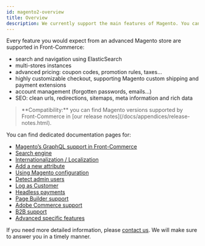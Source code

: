 ```yaml
---
id: magento2-overview
title: Overview
description: We currently support the main features of Magento. You can consider that if it works in Magento 2, it will work with Front-Commerce! In this section, you will learn more details about how to use specific Magento features.
---
```


Every feature you would expect from an advanced Magento store are supported in Front-Commerce:

- search and navigation using ElasticSearch
- multi-stores instances
- advanced pricing: coupon codes, promotion rules, taxes…
- highly customizable checkout, supporting Magento custom shipping and payment extensions
- account management (forgotten passwords, emails…)
- SEO: clean urls, redirections, sitemaps, meta information and rich data

<blockquote class="info">
  **Compatibility:** you can find Magento versions supported by Front-Commerce in [our release notes](/docs/appendices/release-notes.html).
</blockquote>

You can find dedicated documentation pages for:

- [Magento’s GraphQL support in Front-Commerce](/docs/magento2/graphql.html)
- [Search engine](/docs/magento2/search-engine.html)
- [Internationalization / Localization](/docs/magento2/i18n.html)
- [Add a new attribute](/docs/magento2/add-new-attribute.html)
- [Using Magento configuration](/docs/magento2/using-magento-configuration.html)
- [Detect admin users](/docs/magento2/detect-admin-users.html)
- [Log as Customer](/docs/magento2/log-as-customer.html)
- [Headless payments](/docs/magento2/headless-payments.html)
- [Page Builder support](/docs/magento2/page-builder.html)
- [Adobe Commerce support](/docs/magento2/commerce.html)
- [B2B support](/docs/magento2/b2b.html)
- [Advanced specific features](/docs/magento2/advanced.html)

If you need more detailed information, please <span class="intercom-launcher">[contact us](mailto:support@front-commerce.com)</span>. We will make sure to answer you in a timely manner.
